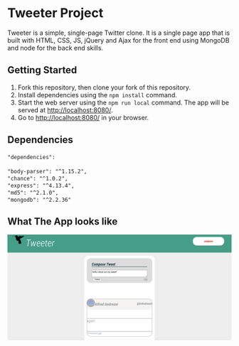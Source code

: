 # Tweeter Project

Tweeter is a simple, single-page Twitter clone. It is a single page app that is built with HTML, CSS, JS, jQuery and Ajax for the front end using MongoDB and node for the back end skills.


## Getting Started

1. Fork this repository, then clone your fork of this repository.
2. Install dependencies using the `npm install` command.
3. Start the web server using the `npm run local` command. The app will be served at <http://localhost:8080/>.
4. Go to <http://localhost:8080/> in your browser.

## Dependencies

    "dependencies": 
    
    "body-parser": "^1.15.2",
    "chance": "^1.0.2",
    "express": "^4.13.4",
    "md5": "^2.1.0",
    "mongodb": "^2.2.36"
  

## What The App looks like


!["sceenshot of url page"](./docs/tweeterapp.png)

